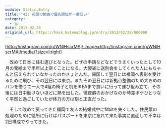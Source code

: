 ```yaml
---
module: Static.Entry
title: '43: 英語の勉強の優先順位が一番低い'
category:
  - jp
date: 2013-02-28
original_url: https://hmsk.hatenablog.jp/entry/2013/02/28/000000
---
```


[http://instagram.com/p/WNlHscrMAj/:image=http://instagram.com/p/WNlHscrMAj/media/?size=l:right]

　改めて日本に住む運びとなった。ビザの申請などなどでうまくいったとして10月の発給まで半年以上空くことになる。大袈裟に送別会をしてくれた人にもちゃんと伝えられていなかったのかきょとんだ。帰国して翌日には福岡へ表彰を受けるために飛び、その翌日には東京。またその翌日には新拠点整備のため大きめのバンを借りて一人で4組の椅子と机をIKEAまで買いに行って運び組み立て、その後には日中動けないほどに熱を出した。徹夜癖のおかげなのか時差ボケひとつなく平然と過ごしていたが体力の方は割と正直だった。

　そして改めて戻ってきた福岡で友人の結婚式中にfitbitを失くした。住民票の処理のために役所に行けばパスポートを東京に忘れて来た事実に直面して不幸は2日構成でやってきた。
